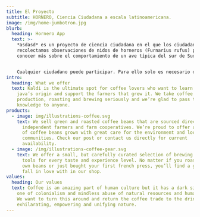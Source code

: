```yaml
---
title: El Proyecto
subtitle: HORNERO, Ciencia Ciudadana a escala latinoamericana.
image: /img/home-jumbotron.jpg
blurb:
  heading: Hornero App
  text: >-
    *asdasd* es un proyecto de ciencia ciudadana en el que los ciudadanos
    recolectamos observaciones de nidos de horneros (Furnarius rufus) para
    conocer más sobre el comportamiento de un ave típica del sur de Sudamérica.


    Cualquier ciudadano puede participar. Para ello solo es necesario descargar la aplicación gratuita HORNERO y comenzar a descubrir y registrar los nidos de hornero que nos rodean.
intro:
  heading: What we offer
  text: Kaldi is the ultimate spot for coffee lovers who want to learn about their
    java’s origin and support the farmers that grew it. We take coffee
    production, roasting and brewing seriously and we’re glad to pass that
    knowledge to anyone.
products:
  - image: img/illustrations-coffee.svg
    text: We sell green and roasted coffee beans that are sourced directly from
      independent farmers and farm cooperatives. We’re proud to offer a variety
      of coffee beans grown with great care for the environment and local
      communities. Check our post or contact us directly for current
      availability.
  - image: /img/illustrations-coffee-gear.svg
    text: We offer a small, but carefully curated selection of brewing gear and
      tools for every taste and experience level. No matter if you roast your
      own beans or just bought your first french press, you’ll find a gadget to
      fall in love with in our shop.
values:
  heading: Our values
  text: Coffee is an amazing part of human culture but it has a dark side too –
    one of colonialism and mindless abuse of natural resources and human lives.
    We want to turn this around and return the coffee trade to the drink’s
    exhilarating, empowering and unifying nature.
---
```

